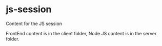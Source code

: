 # js-session
Content for the JS session

FrontEnd content is in the client folder, Node JS content is in the server folder.
